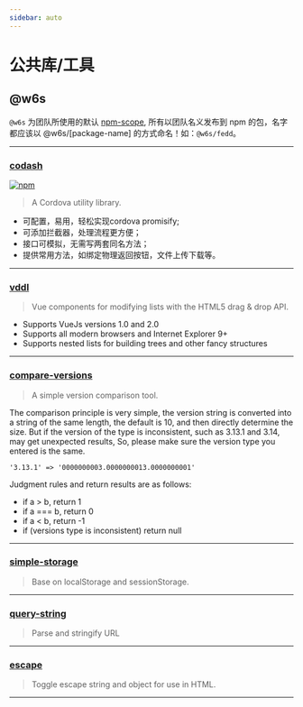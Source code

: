 ```yaml
---
sidebar: auto
---
```


# 公共库/工具

## @w6s

`@w6s` 为团队所使用的默认 [npm-scope](https://docs.npmjs.com/misc/scope), 所有以团队名义发布到 npm 的包，名字都应该以 @w6s/[package-name] 的方式命名！如：`@w6s/fedd`。

<hr>

### [codash](https://github.com/WorkPlusFE/codash。) 
<a href="https://www.npmjs.com/package/@workplus/codash"><img alt="npm" src="https://img.shields.io/npm/v/@workplus/codash.svg?style=flat-square"></a> 

> A Cordova utility library. 

* 可配置，易用，轻松实现cordova promisify;
* 可添加拦截器，处理流程更方便；
* 接口可模拟，无需写两套同名方法；
* 提供常用方法，如绑定物理返回按钮，文件上传下载等。

<hr>

### [vddl](https://github.com/hejianxian/vddl)

> Vue components for modifying lists with the HTML5 drag & drop API. 

* Supports VueJs versions 1.0 and 2.0
* Supports all modern browsers and Internet Explorer 9+
* Supports nested lists for building trees and other fancy structures

<hr>

### [compare-versions](https://github.com/WorkPlusFE/compare-versions)

> A simple version comparison tool.

The comparison principle is very simple, the version string is converted into a string of the same length, the default is 10, and then directly determine the size. But if the version of the type is inconsistent, such as 3.13.1 and 3.14, may get unexpected results, So, please make sure the version type you entered is the same.

`'3.13.1' => '0000000003.0000000013.0000000001'`

Judgment rules and return results are as follows:

* if a > b, return 1
* if a === b, return 0
* if a < b, return -1
* if (versions type is inconsistent) return null

<hr>

### [simple-storage](https://github.com/WorkPlusFE/simple-storage)

> Base on localStorage and sessionStorage.

<hr>

### [query-string](https://github.com/WorkPlusFE/query-string)

> Parse and stringify URL

<hr>

### [escape](https://github.com/WorkPlusFE/escape)

> Toggle escape string and object for use in HTML. 

<hr>